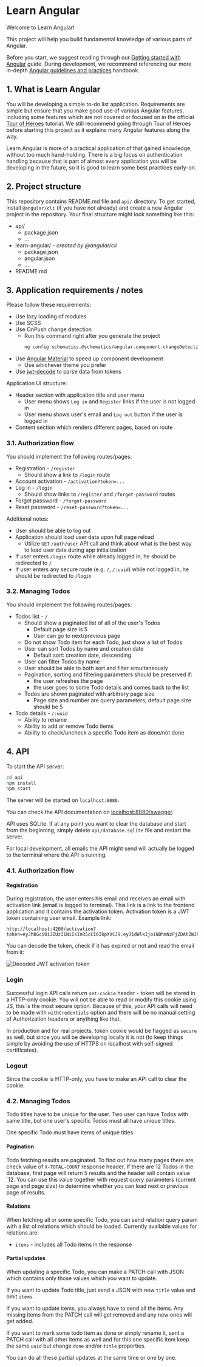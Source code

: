 # Learn Angular

Welcome to Learn Angular!

This project will help you build fundamental knowledge of various parts of Angular.

Before you start, we suggest reading through our [Getting started with Angular](https://infinum.com/handbook/books/frontend/angular/getting-started-with-angular) guide. During development, we recommend referencing our more in-depth [Angular guidelines and practices](https://infinum.com/handbook/books/frontend/angular/angular-guidelines-and-best-practices) handbook.

## 1. What is Learn Angular

You will be developing a simple to-do list application. Requirements are simple but ensure that you make good use of various Angular features, including some features which are not covered or focused on in the official [Tour of Heroes](https://angular.io/tutorial) tutorial. We still recommend going through Tour of Heroes before starting this project as it explains many Angular features along the way.

Learn Angular is more of a practical application of that gained knowledge, without too much hand-holding. There is a big focus on authentication handling because that is part of almost every application you will be developing in the future, so it is good to learn some best practices early-on.

## 2. Project structure

This repository contains README.md file and `api/` directory. To get started, install `@angular/cli` (if you have not already) and create a new Angular project in the repository. Your final structure might look something like this:

- api/
  - package.json
  - ...
- learn-angular/ - _created by @angular/cli_
  - package.json
  - angular.json
  - ...
- README.md

## 3. Application requirements / notes

Please follow these requirements:

- Use lazy loading of modules
- Use SCSS
- Use OnPush change detection
  - Run this command right after you generate the project
    ```bash
    ng config schematics.@schematics/angular.component.changeDetection OnPush
    ```
- Use [Angular Material](https://material.angular.io/guide/getting-started) to speed up component development
  - Use whichever theme you prefer
- Use [jwt-decode](https://github.com/auth0/jwt-decode) to parse data from tokens

Application UI structure:

- Header section with application title and user menu
  - User menu shows `Log in` and `Register` links if the user is not logged in
  - User menu shows user's email and `Log out` button if the user is logged in
- Content section which renders different pages, based on route

### 3.1. Authorization flow

You should implement the following routes/pages:

- Registration - `/register`
  - Should show a link to `/login` route
- Account activation - `/activation?token=...`
- Log in - `/login`
  - Should show links to `/register` and `/forgot-password` routes
- Forgot password - `/forgot-password`
- Reset password - `/reset-password?token=...`

Additional notes:
- User should be able to log out
- Application should load user data upon full page reload
  - Utilize `GET` `/auth/user` API call and think about what is the best way to load user data during app initialization
- If user enters `/login` route while already logged in, he should be redirected to `/`
- If user enters any secure route (e.g. `/`, `/:uuid`) while not logged in, he should be redirected to `/login`

### 3.2. Managing Todos

You should implement the following routes/pages:

- Todos list - `/`
  - Should show a paginated list of all of the user's Todos
    - Default page size is 5
    - User can go to next/previous page
  - Do not show Todo item for each Todo, just show a list of Todos
  - User can sort Todos by name and creation date
    - Default sort: creation date, descending
  - User can filter Todos by name
  - User should be able to both sort and filter simultaneously
  - Pagination, sorting and filtering parameters should be preserved if:
    - the user refreshes the page
    - the user goes to some Todo details and comes back to the list
  - Todos are shown paginated with arbitrary page size
    - Page size and number are query parameters, default page size should be 5
- Todo details - `/:uuid`
  - Ability to rename
  - Ability to add or remove Todo items
  - Ability to check/uncheck a specific Todo item as done/not done

## 4. API

To start the API server:

```bash
cd api
npm install
npm start
```

The server will be started on `localhost:8080`.

You can check the API documentation on [localhost:8080/swagger](http://localhost:8080/swagger).

API uses SQLite. If at any point you want to clear the database and start from the beginning, simply delete `api/database.sqlite` file and restart the server.

For local development, all emails the API might send will actually be logged to the terminal where the API is running.

### 4.1. Authorization flow

#### Registration

During registration, the user enters his email and receives an email with activation link (email is logged to terminal). This link is a link to the frontend application and it contains the activation token. Activation token is a JWT token containing user email. Example link:

```
http://localhost:4200/activation?token=eyJhbGciOiJIUzI1NiIsInR5cCI6IkpXVCJ9.eyJ1dWlkIjoiNDhmNzFjZDAtZWJkNC00NDA2LWI5ZDQtMzdmNmVlMmUwMDVkIiwiZW1haWwiOiJqb2huLnNtaXRoQGV4YW1wbGUuY29tIiwiaWF0IjoxNTk0NjQ2NzQwLCJleHAiOjE1OTQ5MDU5NDB9.X0QXlQU3rK8dMCIYFGCHPLWbex_LWh8FfpIJmdOya4Q
```

You can decode the token, check if it has expired or not and read the email from it:

![Decoded JWT activation token](./.assets/activation-token.png)

### Login

Successful login API calls return `set-cookie` header - token will be stored in a HTTP-only cookie. You will not be able to read or modify this cookie using JS, this is the most secure option. Because of this, your API calls will need to be made with `withCredentials` option and there will be no manual setting of Authorization headers or anything like that.

In production and for real projects, token cookie would be flagged as `secure` as well, but since you will be developing locally it is not (to keep things simple by avoiding the use of HTTPS on localhost with self-signed certificates).

### Logout

Since the cookie is HTTP-only, you have to make an API call to clear the cookie.

### 4.2. Managing Todos

Todo titles have to be unique for the user. Two user can have Todos with same title, but one user's specific Todos must all have unique titles.

One specific Todo must have items of unique titles.

#### Pagination

Todo fetching results are paginated. To find out how many pages there are, check value of `X-TOTAL-COUNT` response header. If there are 12 Todos in the database, first page will return 5 results and the header will contain value `12. You can use this value together with request query parameters (current page and page size) to determine whether you can load next or previous page of results.

#### Relations

When fetching all or some specific Todo, you can send relation query param with a list of relations which should be loaded. Currently available values for relations are:

- `items` - includes all Todo items in the response

#### Partial updates

When updating a specific Todo, you can make a PATCH call with JSON which contains only those values which you want to update.

If you want to update Todo title, just send a JSON with new `title` value and omit `items`.

If you want to update items, you always have to send all the items. Any missing items from the PATCH call will get removed and any new ones will get added.

If you want to mark some todo item as done or simply rename it, sent a PATCH call with all other items as well and for this one specific item keep the same `uuid` but change `done` and/or `title` properties.

You can do all these partial updates at the same time or one by one.
